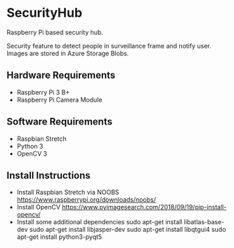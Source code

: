 # SecurityHub
Raspberry Pi based security hub.

Security feature to detect people in surveillance frame and notify user. Images are stored in Azure Storage Blobs. 

## Hardware Requirements
- Raspberry Pi 3 B+
- Raspberry Pi Camera Module

## Software Requirements
- Raspbian Stretch
- Python 3
- OpenCV 3

## Install Instructions
- Install Raspbian Stretch via NOOBS
https://www.raspberrypi.org/downloads/noobs/
- Install OpenCV 
https://www.pyimagesearch.com/2018/09/19/pip-install-opencv/
- Install some additional dependencies
sudo apt-get install libatlas-base-dev
sudo apt-get install libjasper-dev
sudo apt-get install libqtgui4
sudo apt-get install python3-pyqt5
